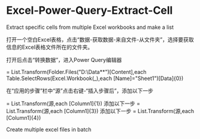 # Excel-Power-Query-Extract-Cell
Extract specific cells from multiple Excel workbooks and make a list

打开一个空白Excel表格，点击“数据-获取数据-来自文件-从文件夹”，选择要获取信息的Excel表格文件所在的文件夹。

打开后点击“转换数据”，进入Power Query编辑器

= List.Transform(Folder.Files("D:\Data\**")[Content],each Table.SelectRows(Excel.Workbook(_),each [Name]="Sheet1")[Data]{0})

在“应用的步骤”栏中“源”点击右键-“插入步骤后”，添加以下一步

= List.Transform(源,each [Column1]{1})
添加以下一步
= List.Transform(源,each [Column1]{3})
添加以下一步
= List.Transform(源,each [Column1]{4})

Create multiple excel files in batch
